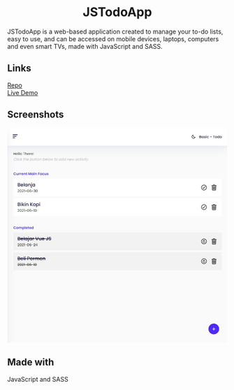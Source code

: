 <h1 align="center">JSTodoApp</h1>

<p align="left">
JSTodoApp is a web-based application created to manage your to-do lists, easy to use, and can be accessed on mobile devices, laptops, computers and even smart TVs, made with JavaScript and SASS.</p>

## Links

[Repo](https://github.com/mlnzyx/JSTodoApp "JSTodoApp")
 </br>
[Live Demo](https://jstodo.vercel.app/ "Demo")

## Screenshots

![Preview](./img/pv.jpg "Preview Screenshot")


## Made with
JavaScript and SASS
